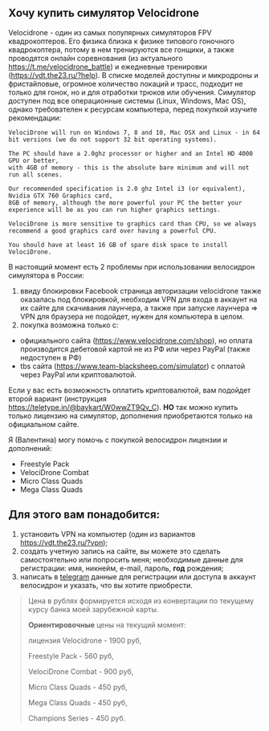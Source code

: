 ## Хочу купить симулятор Velocidrone

Velocidrone - один из самых популярных симуляторов FPV квадрокоптеров. Его физика близка к физике типового гоночного квадрокоптера, потому в нем тренируются все гонщики, а также проводятся онлайн соревнования (из актуального https://t.me/velocidrone_battle) и ежедневные тренировки (https://vdt.the23.ru/?help). В списке моделей доступны и микродроны и фристайловые, огромное количество локаций и трасс, подходит не только для гонок, но и для отработки трюков или обучения. Симулятор доступен под все операционные системы (Linux, Windows, Mac OS), однако требователен к ресурсам компьютера, перед покупкой изучите рекомендации:

```
VelociDrone will run on Windows 7, 8 and 10, Mac OSX and Linux - in 64 bit versions (we do not support 32 bit operating systems).

The PC should have a 2.0ghz processor or higher and an Intel HD 4000 GPU or better,
with 4GB of memory - this is the absolute bare minimum and will not run all scenes.

Our recommended specification is 2.0 ghz Intel i3 (or equivalent), Nvidia GTX 760 Graphics card,
8GB of memory, although the more powerful your PC the better your experience will be as you can run higher graphics settings.

VelociDrone is more sensitive to graphics card than CPU, so we always recommend a good graphics card over having a powerful CPU.

You should have at least 16 GB of spare disk space to install VelociDrone.
```

В настоящий момент есть 2 проблемы при использовании велосидрон симулятора в России:

1. ввиду блокировки Facebook страница авторизации velocidrone также оказалась под блокировкой, необходим VPN для входа в аккаунт на их сайте для скачивания лаунчера, а также при запуске лаунчера => VPN для браузера не подойдет, нужен для компьютера в целом.
2. покупка возможна только с:

- официального сайта (https://www.velocidrone.com/shop), но оплата производится дебетовой картой не из РФ или через PayPal (также недоступен в РФ)
- tbs сайта (https://www.team-blacksheep.com/simulator) с оплатой через PayPal или криптовалютой.

Если у вас есть возможность оплатить криптовалютой, вам подойдет второй вариант (инструкция https://teletype.in/@baykart/W0wwZT9Qv_C). **НО** так можно купить только лицензию на симулятор, дополнения приобретаются только на официальном сайте.

Я (Валентина) могу помочь с покупкой велосидрон лицензии и дополнений:

- Freestyle Pack
- VelociDrone Combat
- Micro Class Quads
- Mega Class Quads

## Для этого вам понадобится:

1. установить VPN на компьютер (один из вариантов https://vdt.the23.ru/?vpn);
2. создать учетную запись на сайте, вы можете это сделать самостоятельно или попросить меня; необходимые данные для регистрации: имя, никнейм, e-mail, пароль, **год** рождения;
3. написать в [telegram](https://t.me/ValentinaPetrenko) данные для регистрации или доступа в аккаунт велосидрон и указать, что вы хотите приобрести.

> Цена в рублях формируется исходя из конвертации по текущему курсу банка моей зарубежной карты.
>
> **Ориентировочные** цены на текущий момент:
>
> лицензия Velocidrone - 1900 руб,
>
> Freestyle Pack - 560 руб,
>
> VelociDrone Combat - 900 руб,
>
> Micro Class Quads - 450 руб,
>
> Mega Class Quads - 450 руб,
>
> Champions Series - 450 руб.

